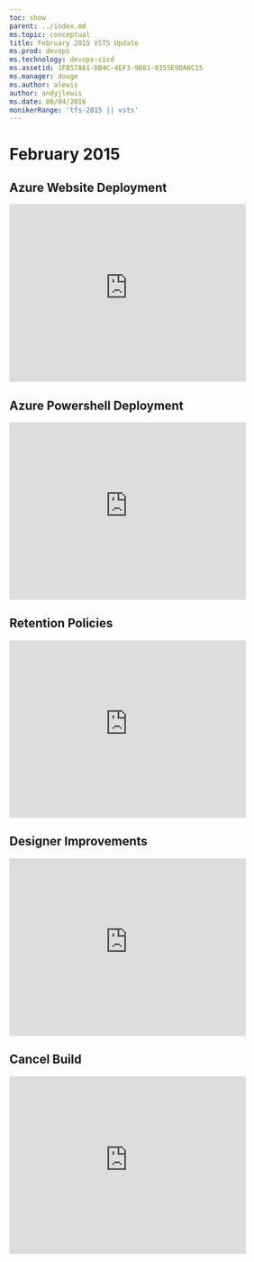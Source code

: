 ```yaml
---
toc: show
parent: ../index.md
ms.topic: conceptual
title: February 2015 VSTS Update
ms.prod: devops
ms.technology: devops-cicd
ms.assetid: 1FB57A61-DB4C-4EF3-9B81-0355E9DA6C15
ms.manager: douge
ms.author: alewis
author: andyjlewis
ms.date: 08/04/2016
monikerRange: 'tfs-2015 || vsts'
---
```



# February 2015

## Azure Website Deployment

<iframe width="420" height="315" src="https://www.youtube.com/embed/aLprCE3uRHs" frameborder="0" allowfullscreen="true"></iframe>

## Azure Powershell Deployment

<iframe width="420" height="315" src="https://www.youtube.com/embed/uRI94SJ_XoE" frameborder="0" allowfullscreen="true"></iframe>

## Retention Policies

<iframe width="420" height="315" src="https://www.youtube.com/embed/XNB-0KJqaSw" frameborder="0" allowfullscreen="true"></iframe>
			
## Designer Improvements

<iframe width="420" height="315" src="https://www.youtube.com/embed/tT7IcT6YgRs" frameborder="0" allowfullscreen="true"></iframe>
			
## Cancel Build

<iframe width="420" height="315" src="https://www.youtube.com/embed/c8NtztXWG6U" frameborder="0" allowfullscreen="true"></iframe>
